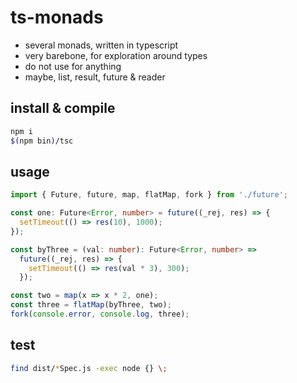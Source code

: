 # ts-monads

* several monads, written in typescript
* very barebone, for exploration around types
* do not use for anything
* maybe, list, result, future & reader

## install & compile

```bash
npm i
$(npm bin)/tsc
```

## usage

```typescript
import { Future, future, map, flatMap, fork } from './future';

const one: Future<Error, number> = future((_rej, res) => {
  setTimeout(() => res(10), 1000);
});

const byThree = (val: number): Future<Error, number> =>
  future((_rej, res) => {
    setTimeout(() => res(val * 3), 300);
  });

const two = map(x => x * 2, one);
const three = flatMap(byThree, two);
fork(console.error, console.log, three);
```

## test

```bash
find dist/*Spec.js -exec node {} \;
```
